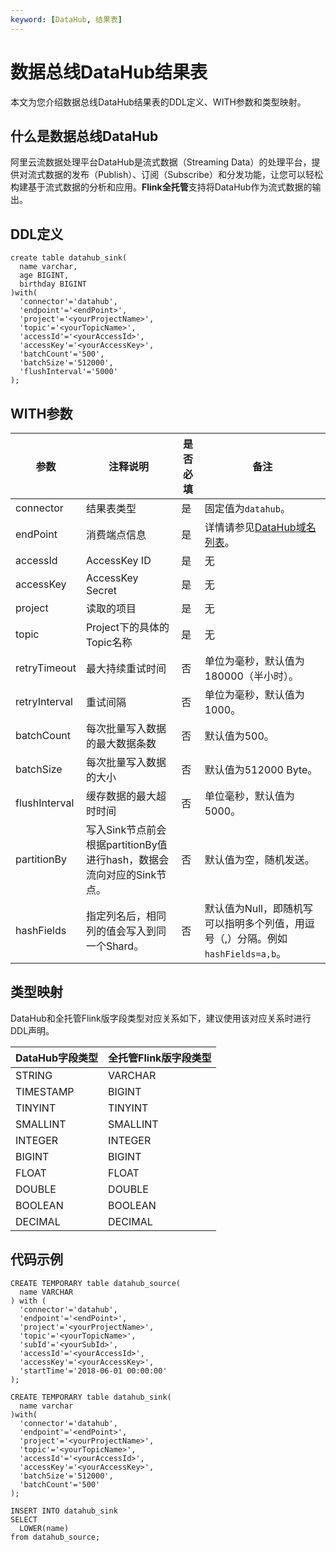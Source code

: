 ```yaml
---
keyword: [DataHub, 结果表]
---
```


# 数据总线DataHub结果表

本文为您介绍数据总线DataHub结果表的DDL定义、WITH参数和类型映射。

## 什么是数据总线DataHub

阿里云流数据处理平台DataHub是流式数据（Streaming Data）的处理平台，提供对流式数据的发布（Publish）、订阅（Subscribe）和分发功能，让您可以轻松构建基于流式数据的分析和应用。**Flink全托管**支持将DataHub作为流式数据的输出。

## DDL定义

```
create table datahub_sink(
  name varchar,
  age BIGINT,
  birthday BIGINT
)with(
  'connector'='datahub',
  'endpoint'='<endPoint>',
  'project'='<yourProjectName>',
  'topic'='<yourTopicName>',
  'accessId'='<yourAccessId>',
  'accessKey'='<yourAccessKey>',
  'batchCount'='500',
  'batchSize'='512000',
  'flushInterval'='5000'
);
```

## WITH参数

|参数|注释说明|是否必填|备注|
|--|----|----|--|
|connector|结果表类型|是|固定值为`datahub`。|
|endPoint|消费端点信息|是|详情请参见[DataHub域名列表](https://help.aliyun.com/document_detail/158778.html?spm=a2c4g.11186623.6.547.77a91fd1eveQrC)。|
|accessId|AccessKey ID|是|无|
|accessKey|AccessKey Secret|是|无|
|project|读取的项目|是|无|
|topic|Project下的具体的Topic名称|是|无|
|retryTimeout|最大持续重试时间|否|单位为毫秒，默认值为180000（半小时）。|
|retryInterval|重试间隔|否|单位为毫秒，默认值为1000。|
|batchCount|每次批量写入数据的最大数据条数|否|默认值为500。|
|batchSize|每次批量写入数据的大小|否|默认值为512000 Byte。|
|flushInterval|缓存数据的最大超时时间|否|单位毫秒，默认值为5000。|
|partitionBy|写入Sink节点前会根据partitionBy值进行hash，数据会流向对应的Sink节点。|否|默认值为空，随机发送。|
|hashFields|指定列名后，相同列的值会写入到同一个Shard。|否|默认值为Null，即随机写可以指明多个列值，用逗号（,）分隔。例如 `hashFields=a,b`。|

## 类型映射

DataHub和全托管Flink版字段类型对应关系如下，建议使用该对应关系时进行DDL声明。

|DataHub字段类型|全托管Flink版字段类型|
|-----------|-------------|
|STRING|VARCHAR|
|TIMESTAMP|BIGINT|
|TINYINT|TINYINT|
|SMALLINT|SMALLINT|
|INTEGER|INTEGER|
|BIGINT|BIGINT|
|FLOAT|FLOAT|
|DOUBLE|DOUBLE|
|BOOLEAN|BOOLEAN|
|DECIMAL|DECIMAL|

## 代码示例

```
CREATE TEMPORARY table datahub_source(
  name VARCHAR
) with (
  'connector'='datahub',
  'endpoint'='<endPoint>',
  'project'='<yourProjectName>',
  'topic'='<yourTopicName>',
  'subId'='<yourSubId>',
  'accessId'='<yourAccessId>',
  'accessKey'='<yourAccessKey>',
  'startTime'='2018-06-01 00:00:00'
);

CREATE TEMPORARY table datahub_sink(
  name varchar
)with(
  'connector'='datahub',
  'endpoint'='<endPoint>',
  'project'='<yourProjectName>',
  'topic'='<yourTopicName>',
  'accessId'='<yourAccessId>',
  'accessKey'='<yourAccessKey>',
  'batchSize'='512000',
  'batchCount'='500'
);

INSERT INTO datahub_sink
SELECT 
  LOWER(name)
from datahub_source;
```

